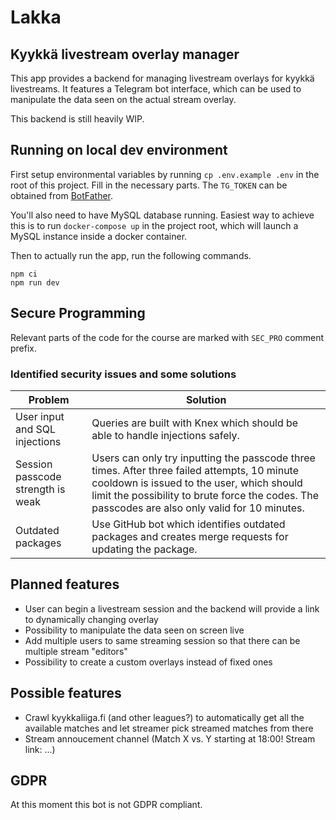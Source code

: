 # Lakka

## Kyykkä livestream overlay manager

This app provides a backend for managing livestream overlays for kyykkä livestreams. It features a Telegram bot interface, which can be used to manipulate the data seen on the actual stream overlay.

This backend is still heavily WIP.

## Running on local dev environment

First setup environmental variables by running `cp .env.example .env` in the root of this project. Fill in the necessary parts. The `TG_TOKEN` can be obtained from [BotFather](https://core.telegram.org/bots#3-how-do-i-create-a-bot).

You'll also need to have MySQL database running. Easiest way to achieve this is to run `docker-compose up` in the project root, which will launch a MySQL instance inside a docker container.

Then to actually run the app, run the following commands.

```
npm ci
npm run dev
```

## Secure Programming

Relevant parts of the code for the course are marked with `SEC_PRO` comment prefix.

### Identified security issues and some solutions

| Problem                           | Solution                                                                                                                                                                                                                                     |
| --------------------------------- | -------------------------------------------------------------------------------------------------------------------------------------------------------------------------------------------------------------------------------------------- |
| User input and SQL injections​    | Queries are built with Knex which should be able to handle injections safely.                                                                                                                                                                |
| Session passcode strength is weak | Users can only try inputting the passcode three times. After three failed attempts, 10 minute cooldown is issued to the user, which should limit the possibility to brute force the codes. The passcodes are also only valid for 10 minutes. |
| Outdated packages​                | Use GitHub bot which identifies outdated packages and creates merge requests for updating the package.                                                                                                                                       |

## Planned features

- User can begin a livestream session and the backend will provide a link to dynamically changing overlay
- Possibility to manipulate the data seen on screen live
- Add multiple users to same streaming session so that there can be multiple stream "editors"
- Possibility to create a custom overlays instead of fixed ones

## Possible features

- Crawl kyykkaliiga.fi (and other leagues?) to automatically get all the available matches and let streamer pick streamed matches from there
- Stream annoucement channel (Match X vs. Y starting at 18:00! Stream link: ...)

## GDPR

At this moment this bot is not GDPR compliant.
